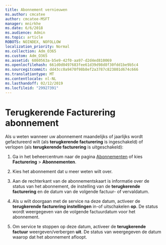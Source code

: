 ```yaml
---
title: Abonnement vernieuwen
ms.author: cmcatee
author: cmcatee-MSFT
manager: mnirkhe
ms.date: 6/6/2018
ms.audience: Admin
ms.topic: article
ROBOTS: NOINDEX, NOFOLLOW
localization_priority: Normal
ms.collection: Adm_O365
ms.custom: Adm_O365
ms.assetid: 6860563a-b5e9-42f0-aa97-d2d4ed810069
ms.openlocfilehash: 661d0d0497683fee61d39d98d8f30fdd1be9b5c4
ms.sourcegitcommit: dd43cc0a9470f98b8ef2a3787c823801d674c666
ms.translationtype: MT
ms.contentlocale: nl-NL
ms.lasthandoff: 02/12/2019
ms.locfileid: "29927391"
---
```

# <a name="subscription-recurring-billing"></a>Terugkerende Facturering abonnement

Als u weten wanneer uw abonnement maandelijks of jaarlijks wordt gefactureerd wilt (als **terugkerende facturering** is ingeschakeld) of verlopen (als **terugkerende facturering** is uitgeschakeld): 
  
1. Ga in het beheercentrum naar de pagina [Abonnementen](https://go.microsoft.com/fwlink/p/?linkid=842054) of kies **Facturering** \> **Abonnementen**.
    
2. Kies het abonnement dat u meer weten wilt over.
    
3. Aan de rechterkant van de abonnementskaart is informatie over de status van het abonnement, de instelling van de **terugkerende facturering** en de datum van de volgende factuur- of vervaldatum. 
    
4. Als u wilt doorgaan met de service na deze datum, activeer de **terugkerende facturering instellingen** in-of uitschakelen **op**. De status wordt weergegeven van de volgende factuurdatum voor het abonnement.
    
5. Om service te stoppen op deze datum, activeer de **terugkerende factuur** weergeven/verbergen **uit**. De status van weergegeven de datum waarop dat het abonnement afloopt.
    

